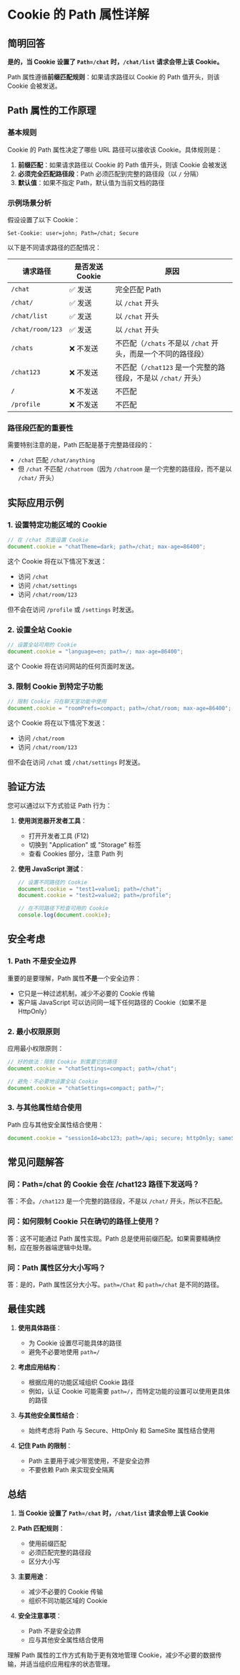 # Cookie 的 Path 属性详解

## 简明回答

**是的，当 Cookie 设置了 `Path=/chat` 时，`/chat/list` 请求会带上该 Cookie。**

Path 属性遵循**前缀匹配规则**：如果请求路径以 Cookie 的 Path 值开头，则该 Cookie 会被发送。

## Path 属性的工作原理

### 基本规则

Cookie 的 Path 属性决定了哪些 URL 路径可以接收该 Cookie。具体规则是：

1. **前缀匹配**：如果请求路径以 Cookie 的 Path 值开头，则该 Cookie 会被发送
2. **必须完全匹配路径段**：Path 必须匹配到完整的路径段（以 `/` 分隔）
3. **默认值**：如果不指定 Path，默认值为当前文档的路径

### 示例场景分析

假设设置了以下 Cookie：
```http
Set-Cookie: user=john; Path=/chat; Secure
```

以下是不同请求路径的匹配情况：

| 请求路径 | 是否发送 Cookie | 原因 |
|---------|---------------|------|
| `/chat` | ✅ 发送 | 完全匹配 Path |
| `/chat/` | ✅ 发送 | 以 `/chat` 开头 |
| `/chat/list` | ✅ 发送 | 以 `/chat` 开头 |
| `/chat/room/123` | ✅ 发送 | 以 `/chat` 开头 |
| `/chats` | ❌ 不发送 | 不匹配（`/chats` 不是以 `/chat` 开头，而是一个不同的路径段） |
| `/chat123` | ❌ 不发送 | 不匹配（`/chat123` 是一个完整的路径段，不是以 `/chat/` 开头） |
| `/` | ❌ 不发送 | 不匹配 |
| `/profile` | ❌ 不发送 | 不匹配 |

### 路径段匹配的重要性

需要特别注意的是，Path 匹配是基于完整路径段的：

- `/chat` 匹配 `/chat/anything`
- 但 `/chat` 不匹配 `/chatroom`（因为 `/chatroom` 是一个完整的路径段，而不是以 `/chat/` 开头）

## 实际应用示例

### 1. 设置特定功能区域的 Cookie

```javascript
// 在 /chat 页面设置 Cookie
document.cookie = "chatTheme=dark; path=/chat; max-age=86400";
```

这个 Cookie 将在以下情况下发送：
- 访问 `/chat`
- 访问 `/chat/settings`
- 访问 `/chat/room/123`

但不会在访问 `/profile` 或 `/settings` 时发送。

### 2. 设置全站 Cookie

```javascript
// 设置全站可用的 Cookie
document.cookie = "language=en; path=/; max-age=86400";
```

这个 Cookie 将在访问网站的任何页面时发送。

### 3. 限制 Cookie 到特定子功能

```javascript
// 限制 Cookie 只在聊天室功能中使用
document.cookie = "roomPrefs=compact; path=/chat/room; max-age=86400";
```

这个 Cookie 将在以下情况下发送：
- 访问 `/chat/room`
- 访问 `/chat/room/123`

但不会在访问 `/chat` 或 `/chat/settings` 时发送。

## 验证方法

您可以通过以下方式验证 Path 行为：

1. **使用浏览器开发者工具**：
   - 打开开发者工具 (F12)
   - 切换到 "Application" 或 "Storage" 标签
   - 查看 Cookies 部分，注意 Path 列

2. **使用 JavaScript 测试**：
   ```javascript
   // 设置不同路径的 Cookie
   document.cookie = "test1=value1; path=/chat";
   document.cookie = "test2=value2; path=/profile";
   
   // 在不同路径下检查可用的 Cookie
   console.log(document.cookie);
   ```

## 安全考虑

### 1. Path 不是安全边界

重要的是要理解，Path 属性**不是**一个安全边界：

- 它只是一种过滤机制，减少不必要的 Cookie 传输
- 客户端 JavaScript 可以访问同一域下任何路径的 Cookie（如果不是 HttpOnly）

### 2. 最小权限原则

应用最小权限原则：

```javascript
// 好的做法：限制 Cookie 到需要它的路径
document.cookie = "chatSettings=compact; path=/chat";

// 避免：不必要地设置全站 Cookie
document.cookie = "chatSettings=compact; path=/";
```

### 3. 与其他属性结合使用

Path 应与其他安全属性结合使用：

```javascript
document.cookie = "sessionId=abc123; path=/api; secure; httpOnly; sameSite=strict";
```

## 常见问题解答

### 问：Path=/chat 的 Cookie 会在 /chat123 路径下发送吗？

答：不会。`/chat123` 是一个完整的路径段，不是以 `/chat/` 开头，所以不匹配。

### 问：如何限制 Cookie 只在确切的路径上使用？

答：这不可能通过 Path 属性实现。Path 总是使用前缀匹配。如果需要精确控制，应在服务器端逻辑中处理。

### 问：Path 属性区分大小写吗？

答：是的，Path 属性区分大小写。`path=/Chat` 和 `path=/chat` 是不同的路径。

## 最佳实践

1. **使用具体路径**：
   - 为 Cookie 设置尽可能具体的路径
   - 避免不必要地使用 `path=/`

2. **考虑应用结构**：
   - 根据应用的功能区域组织 Cookie 路径
   - 例如，认证 Cookie 可能需要 `path=/`，而特定功能的设置可以使用更具体的路径

3. **与其他安全属性结合**：
   - 始终考虑将 Path 与 Secure、HttpOnly 和 SameSite 属性结合使用

4. **记住 Path 的限制**：
   - Path 主要用于减少带宽使用，不是安全边界
   - 不要依赖 Path 来实现安全隔离

## 总结

1. **当 Cookie 设置了 `Path=/chat` 时，`/chat/list` 请求会带上该 Cookie**

2. **Path 匹配规则**：
   - 使用前缀匹配
   - 必须匹配完整的路径段
   - 区分大小写

3. **主要用途**：
   - 减少不必要的 Cookie 传输
   - 组织不同功能区域的 Cookie

4. **安全注意事项**：
   - Path 不是安全边界
   - 应与其他安全属性结合使用

理解 Path 属性的工作方式有助于更有效地管理 Cookie，减少不必要的数据传输，并适当组织应用程序的状态管理。
